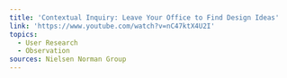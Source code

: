 ```yaml
---
title: 'Contextual Inquiry: Leave Your Office to Find Design Ideas'
link: 'https://www.youtube.com/watch?v=nC47ktX4U2I'
topics:
  - User Research
  - Observation
sources: Nielsen Norman Group
---
```

